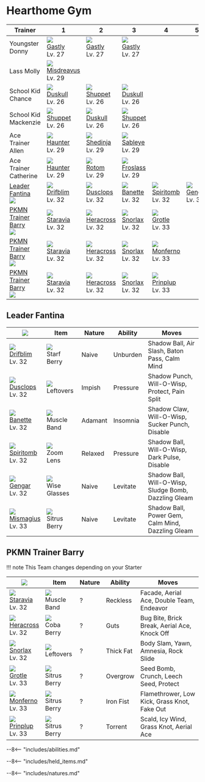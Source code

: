 # Hearthome Gym

Trainer                            | 1                                  | 2                                 | 3                                | 4                                 | 5                              | 6
---                                | ---                                | ---                               | ---                              | ---                               | ---                            | ---
Youngster Donny                    | ![][092]<br>[Gastly]<br>Lv. 27     | ![][092]<br>[Gastly]<br>Lv. 27    | ![][092]<br>[Gastly]<br>Lv. 27   | &nbsp;                            | &nbsp;                         | &nbsp;
Lass Molly                         | ![][200]<br>[Misdreavus]<br>Lv. 29 | &nbsp;                            | &nbsp;                           | &nbsp;                            | &nbsp;                         | &nbsp;
School Kid Chance                  | ![][355]<br>[Duskull]<br>Lv. 26    | ![][353]<br>[Shuppet]<br>Lv. 26   | ![][355]<br>[Duskull]<br>Lv. 26  | &nbsp;                            | &nbsp;                         | &nbsp;
School Kid Mackenzie               | ![][353]<br>[Shuppet]<br>Lv. 26    | ![][355]<br>[Duskull]<br>Lv. 26   | ![][353]<br>[Shuppet]<br>Lv. 26  | &nbsp;                            | &nbsp;                         | &nbsp;
Ace Trainer Allen                  | ![][093]<br>[Haunter]<br>Lv. 29    | ![][292]<br>[Shedinja]<br>Lv. 29  | ![][302]<br>[Sableye]<br>Lv. 29  | &nbsp;                            | &nbsp;                         | &nbsp;
Ace Trainer Catherine              | ![][093]<br>[Haunter]<br>Lv. 29    | ![][479]<br>[Rotom]<br>Lv. 29     | ![][478]<br>[Froslass]<br>Lv. 29 | &nbsp;                            | &nbsp;                         | &nbsp;
[Leader Fantina]<br>![][fantina]   | ![][426]<br>[Drifblim]<br>Lv. 32   | ![][356]<br>[Dusclops]<br>Lv. 32  | ![][354]<br>[Banette]<br>Lv. 32  | ![][442]<br>[Spiritomb]<br>Lv. 32 | ![][094]<br>[Gengar]<br>Lv. 32 | ![][429]<br>[Mismagius]<br>Lv. 33
[PKMN Trainer Barry]<br>![][barry] | ![][397]<br>[Staravia]<br>Lv. 32   | ![][214]<br>[Heracross]<br>Lv. 32 | ![][143]<br>[Snorlax]<br>Lv. 32  | ![][388]<br>[Grotle]<br>Lv. 33    | &nbsp;                         | &nbsp;
[PKMN Trainer Barry]<br>![][barry] | ![][397]<br>[Staravia]<br>Lv. 32   | ![][214]<br>[Heracross]<br>Lv. 32 | ![][143]<br>[Snorlax]<br>Lv. 32  | ![][391]<br>[Monferno]<br>Lv. 33  | &nbsp;                         | &nbsp;
[PKMN Trainer Barry]<br>![][barry] | ![][397]<br>[Staravia]<br>Lv. 32   | ![][214]<br>[Heracross]<br>Lv. 32 | ![][143]<br>[Snorlax]<br>Lv. 32  | ![][394]<br>[Prinplup]<br>Lv. 33  | &nbsp;                         | &nbsp;

## Leader Fantina

![][fantina]                      | Item                              | Nature  | Ability  | Moves
---                               | ---                               | ---     | ---      | ---
![][426]<br>[Drifblim]<br>Lv. 32  | ![][starf-berry]<br>Starf Berry   | Naive   | Unburden | Shadow Ball, Air Slash, Baton Pass, Calm Mind
![][356]<br>[Dusclops]<br>Lv. 32  | ![][leftovers]<br>Leftovers       | Impish  | Pressure | Shadow Punch, Will-O-Wisp, Protect, Pain Split
![][354]<br>[Banette]<br>Lv. 32   | ![][muscle-band]<br>Muscle Band   | Adamant | Insomnia | Shadow Claw, Will-O-Wisp, Sucker Punch, Disable
![][442]<br>[Spiritomb]<br>Lv. 32 | ![][zoom-lens]<br>Zoom Lens       | Relaxed | Pressure | Shadow Ball, Will-O-Wisp, Dark Pulse, Disable
![][094]<br>[Gengar]<br>Lv. 32    | ![][wise-glasses]<br>Wise Glasses | Naive   | Levitate | Shadow Ball, Will-O-Wisp, Sludge Bomb, Dazzling Gleam
![][429]<br>[Mismagius]<br>Lv. 33 | ![][sitrus-berry]<br>Sitrus Berry | Naive   | Levitate | Shadow Ball, Power Gem, Calm Mind, Dazzling Gleam

## PKMN Trainer Barry

!!! note
    This Team changes depending on your Starter

![][barry]                        | Item                              | Nature | Ability   | Moves
---                               | ---                               | ---    | ---       | ---
![][397]<br>[Staravia]<br>Lv. 32  | ![][muscle-band]<br>Muscle Band   | ?      | Reckless  | Facade, Aerial Ace, Double Team, Endeavor
![][214]<br>[Heracross]<br>Lv. 32 | ![][coba-berry]<br>Coba Berry     | ?      | Guts      | Bug Bite, Brick Break, Aerial Ace, Knock Off
![][143]<br>[Snorlax]<br>Lv. 32   | ![][leftovers]<br>Leftovers       | ?      | Thick Fat | Body Slam, Yawn, Amnesia, Rock Slide
![][388]<br>[Grotle]<br>Lv. 33    | ![][sitrus-berry]<br>Sitrus Berry | ?      | Overgrow  | Seed Bomb, Crunch, Leech Seed, Protect
![][391]<br>[Monferno]<br>Lv. 33  | ![][sitrus-berry]<br>Sitrus Berry | ?      | Iron Fist | Flamethrower, Low Kick, Grass Knot, Fake Out
![][394]<br>[Prinplup]<br>Lv. 33  | ![][sitrus-berry]<br>Sitrus Berry | ?      | Torrent   | Scald, Icy Wind, Grass Knot, Aerial Ace

--8<-- "includes/abilities.md"

--8<-- "includes/held_items.md"

--8<-- "includes/natures.md"

[Leader Fantina]: #leader-fantina
[PKMN Trainer Barry]: #pkmn-trainer-barry
[Gastly]: ../../pokemon_changes/092/
[Haunter]: ../../pokemon_changes/093/
[Gengar]: ../../pokemon_changes/094/
[Snorlax]: ../../pokemon_changes/143/
[Misdreavus]: ../../pokemon_changes/200/
[Heracross]: ../../pokemon_changes/214/
[Shedinja]: ../../pokemon_changes/292/
[Sableye]: ../../pokemon_changes/302/
[Shuppet]: ../../pokemon_changes/353/
[Banette]: ../../pokemon_changes/354/
[Duskull]: ../../pokemon_changes/355/
[Dusclops]: ../../pokemon_changes/356/
[Grotle]: ../../pokemon_changes/388/
[Monferno]: ../../pokemon_changes/391/
[Prinplup]: ../../pokemon_changes/394/
[Staravia]: ../../pokemon_changes/397/
[Drifblim]: ../../pokemon_changes/426/
[Mismagius]: ../../pokemon_changes/429/
[Spiritomb]: ../../pokemon_changes/442/
[Froslass]: ../../pokemon_changes/478/
[Rotom]: ../../pokemon_changes/479/
[coba-berry]: ../img/items/coba-berry.png
[leftovers]: ../img/items/leftovers.png
[muscle-band]: ../img/items/muscle-band.png
[sitrus-berry]: ../img/items/sitrus-berry.png
[starf-berry]: ../img/items/starf-berry.png
[wise-glasses]: ../img/items/wise-glasses.png
[zoom-lens]: ../img/items/zoom-lens.png
[092]: ../img/pokemon/092.png
[093]: ../img/pokemon/093.png
[094]: ../img/pokemon/094.png
[143]: ../img/pokemon/143.png
[200]: ../img/pokemon/200.png
[214]: ../img/pokemon/214.png
[292]: ../img/pokemon/292.png
[302]: ../img/pokemon/302.png
[353]: ../img/pokemon/353.png
[354]: ../img/pokemon/354.png
[355]: ../img/pokemon/355.png
[356]: ../img/pokemon/356.png
[388]: ../img/pokemon/388.png
[391]: ../img/pokemon/391.png
[394]: ../img/pokemon/394.png
[397]: ../img/pokemon/397.png
[426]: ../img/pokemon/426.png
[429]: ../img/pokemon/429.png
[442]: ../img/pokemon/442.png
[478]: ../img/pokemon/478.png
[479]: ../img/pokemon/479.png
[barry]: ../img/trainer/barry.png
[fantina]: ../img/trainer/fantina.png
